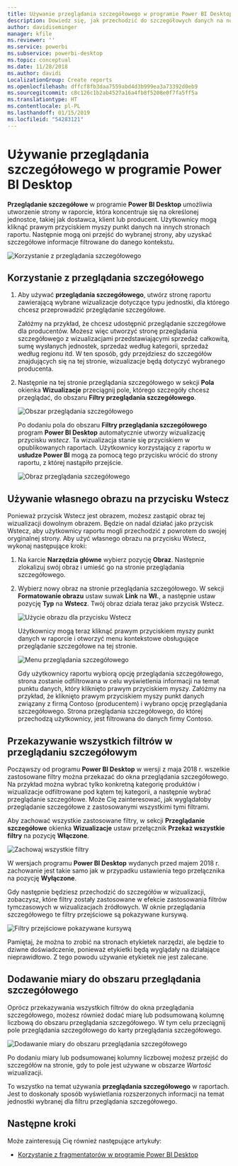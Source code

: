```yaml
---
title: Używanie przeglądania szczegółowego w programie Power BI Desktop
description: Dowiedz się, jak przechodzić do szczegółowych danych na nowej stronie raportu w programie Power BI Desktop
author: davidiseminger
manager: kfile
ms.reviewer: ''
ms.service: powerbi
ms.subservice: powerbi-desktop
ms.topic: conceptual
ms.date: 11/28/2018
ms.author: davidi
LocalizationGroup: Create reports
ms.openlocfilehash: dffcf8fb3daa7559abd4d3b999ea3a73392d0eb9
ms.sourcegitcommit: c8c126c1b2ab4527a16a4fb8f5208e0f7fa5ff5a
ms.translationtype: HT
ms.contentlocale: pl-PL
ms.lasthandoff: 01/15/2019
ms.locfileid: "54283121"
---
```

# <a name="use-drillthrough-in-power-bi-desktop"></a>Używanie przeglądania szczegółowego w programie Power BI Desktop
**Przeglądanie szczegółowe** w programie **Power BI Desktop** umożliwia utworzenie strony w raporcie, która koncentruje się na określonej jednostce, takiej jak dostawca, klient lub producent. Użytkownicy mogą kliknąć prawym przyciskiem myszy punkt danych na innych stronach raportu. Następnie mogą oni przejść do wybranej strony, aby uzyskać szczegółowe informacje filtrowane do danego kontekstu.

![Korzystanie z przeglądania szczegółowego](media/desktop-drillthrough/drillthrough_01.png)

## <a name="using-drillthrough"></a>Korzystanie z przeglądania szczegółowego
1. Aby używać **przeglądania szczegółowego**, utwórz stronę raportu zawierającą wybrane wizualizacje dotyczące typu jednostki, dla którego chcesz przeprowadzić przeglądanie szczegółowe. 

    Załóżmy na przykład, że chcesz udostępnić przeglądanie szczegółowe dla producentów. Możesz więc utworzyć stronę przeglądania szczegółowego z wizualizacjami przedstawiającymi sprzedaż całkowitą, sumę wysłanych jednostek, sprzedaż według kategorii, sprzedaż według regionu itd. W ten sposób, gdy przejdziesz do szczegółów znajdujących się na tej stronie, wizualizacje będą dotyczyć wybranego producenta.

2. Następnie na tej stronie przeglądania szczegółowego w sekcji **Pola** okienka **Wizualizacje** przeciągnij pole, którego szczegóły chcesz przeglądać, do obszaru **Filtry przeglądania szczegółowego**.

    ![Obszar przeglądania szczegółowego](media/desktop-drillthrough/drillthrough_02.png)

    Po dodaniu pola do obszaru **Filtry przeglądania szczegółowego** program **Power BI Desktop** automatycznie utworzy wizualizację przycisku *wstecz*. Ta wizualizacja stanie się przyciskiem w opublikowanych raportach. Użytkownicy korzystający z raportu w **usłudze Power BI** mogą za pomocą tego przycisku wrócić do strony raportu, z której nastąpiło przejście.

    ![Obraz przeglądania szczegółowego](media/desktop-drillthrough/drillthrough_03.png)

## <a name="use-your-own-image-for-a-back-button"></a>Używanie własnego obrazu na przycisku Wstecz    
 Ponieważ przycisk Wstecz jest obrazem, możesz zastąpić obraz tej wizualizacji dowolnym obrazem. Będzie on nadal działać jako przycisk Wstecz, aby użytkownicy raportu mogli przechodzić z powrotem do swojej oryginalnej strony. Aby użyć własnego obrazu na przycisku Wstecz, wykonaj następujące kroki:

1. Na karcie **Narzędzia główne** wybierz pozycję **Obraz**. Następnie zlokalizuj swój obraz i umieść go na stronie przeglądania szczegółowego.

2. Wybierz nowy obraz na stronie przeglądania szczegółowego. W sekcji **Formatowanie obrazu** ustaw suwak **Link** na **Wł.**, a następnie ustaw pozycję **Typ** na **Wstecz**. Twój obraz działa teraz jako przycisk Wstecz.

    ![Użycie obrazu dla przycisku Wstecz](media/desktop-drillthrough/drillthrough_05.png)

    
     Użytkownicy mogą teraz kliknąć prawym przyciskiem myszy punkt danych w raporcie i otworzyć menu kontekstowe obsługujące przeglądanie szczegółowe na tej stronie. 

    ![Menu przeglądania szczegółowego](media/desktop-drillthrough/drillthrough_04.png)

    Gdy użytkownicy raportu wybiorą opcję przeglądania szczegółowego, strona zostanie odfiltrowana w celu wyświetlenia informacji na temat punktu danych, który kliknięto prawym przyciskiem myszy. Załóżmy na przykład, że kliknięto prawym przyciskiem myszy punkt danych związany z firmą Contoso (producentem) i wybrano opcję przeglądania szczegółowego. Strona przeglądania szczegółowego, do której przechodzą użytkownicy, jest filtrowana do danych firmy Contoso.

## <a name="pass-all-filters-in-drillthrough"></a>Przekazywanie wszystkich filtrów w przeglądaniu szczegółowym

Począwszy od programu **Power BI Desktop** w wersji z maja 2018 r. wszelkie zastosowane filtry można przekazać do okna przeglądania szczegółowego. Na przykład można wybrać tylko konkretną kategorię produktów i wizualizacje odfiltrowane pod kątem tej kategorii, a następnie wybrać przeglądanie szczegółowe. Może Cię zainteresować, jak wyglądałoby przeglądanie szczegółowe z zastosowanymi wszystkimi tymi filtrami.

Aby zachować wszystkie zastosowane filtry, w sekcji **Przeglądanie szczegółowe** okienka **Wizualizacje** ustaw przełącznik **Przekaż wszystkie filtry** na pozycję **Włączone**. 

![Zachowaj wszystkie filtry](media/desktop-drillthrough/drillthrough_06.png)

W wersjach programu **Power BI Desktop** wydanych przed majem 2018 r. zachowanie jest takie samo jak w przypadku ustawienia tego przełącznika na pozycję **Wyłączone**.

Gdy następnie będziesz przechodzić do szczegółów w wizualizacji, zobaczysz, które filtry zostały zastosowane w efekcie zastosowania filtrów tymczasowych w wizualizacjach źródłowych. W oknie przeglądania szczegółowego te filtry przejściowe są pokazywane kursywą. 

![Filtry przejściowe pokazywane kursywą](media/desktop-drillthrough/drillthrough_07.png)

Pamiętaj, że można to zrobić na stronach etykietek narzędzi, ale będzie to dziwne doświadczenie, ponieważ etykietki będą wyglądały na działające nieprawidłowo. Z tego powodu używanie etykietek nie jest zalecane.

## <a name="add-a-measure-to-drillthrough"></a>Dodawanie miary do obszaru przeglądania szczegółowego

Oprócz przekazywania wszystkich filtrów do okna przeglądania szczegółowego, możesz również dodać miarę lub podsumowaną kolumnę liczbową do obszaru przeglądania szczegółowego. W tym celu przeciągnij pole przeglądania szczegółowego do karty przeglądania szczegółowego. 

![Dodawanie miary do obszaru przeglądania szczegółowego](media/desktop-drillthrough/drillthrough_08.png)

Po dodaniu miary lub podsumowanej kolumny liczbowej możesz przejść do szczegółów na stronie, gdy to pole jest używane w obszarze *Wartość* wizualizacji.

To wszystko na temat używania **przeglądania szczegółowego** w raportach. Jest to doskonały sposób wyświetlania rozszerzonych informacji na temat jednostki wybranej dla filtru przeglądania szczegółowego.

## <a name="next-steps"></a>Następne kroki

Może zainteresują Cię również następujące artykuły:

* [Korzystanie z fragmentatorów w programie Power BI Desktop](visuals/desktop-slicers.md)


